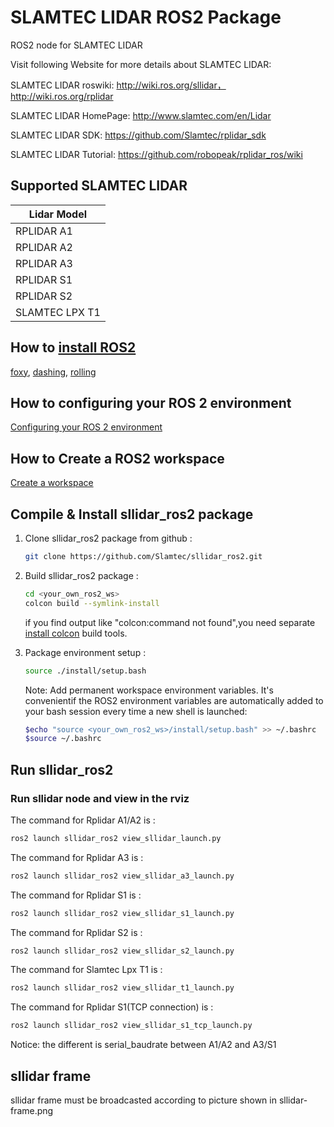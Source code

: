# SLAMTEC LIDAR ROS2 Package

ROS2 node for SLAMTEC LIDAR

Visit following Website for more details about SLAMTEC LIDAR:

SLAMTEC LIDAR roswiki: http://wiki.ros.org/sllidar， http://wiki.ros.org/rplidar

SLAMTEC LIDAR HomePage:   http://www.slamtec.com/en/Lidar

SLAMTEC LIDAR SDK: https://github.com/Slamtec/rplidar_sdk

SLAMTEC LIDAR Tutorial:  https://github.com/robopeak/rplidar_ros/wiki


Supported SLAMTEC LIDAR
-------------------
| Lidar Model    | 
| ---------------------- | 
|RPLIDAR A1              | 
|RPLIDAR A2              | 
|RPLIDAR A3              | 
|RPLIDAR S1              |
|RPLIDAR S2              | 
|SLAMTEC LPX T1          | 


## How to [install ROS2](https://index.ros.org/doc/ros2/Installation)
[foxy](https://docs.ros.org/en/foxy/Installation.html),
[dashing](https://docs.ros.org/en/dashing/Installation.html),
[rolling](https://docs.ros.org/en/rolling/Installation.html)

## How to configuring your ROS 2 environment
[Configuring your ROS 2 environment](https://docs.ros.org/en/foxy/Tutorials/Configuring-ROS2-Environment.html)

## How to Create a ROS2 workspace
[Create a workspace](https://docs.ros.org/en/foxy/Tutorials/Workspace/Creating-A-Workspace.html)

## Compile & Install sllidar_ros2 package

1. Clone sllidar_ros2 package from github : 

   ```bash
   git clone https://github.com/Slamtec/sllidar_ros2.git
   ``` 

2. Build sllidar_ros2 package :

   ```bash
   cd <your_own_ros2_ws>
   colcon build --symlink-install
   ```
   if you find output like "colcon:command not found",you need separate [install colcon](https://docs.ros.org/en/foxy/Tutorials/Colcon-Tutorial.html#install-colcon) build tools. 

  
3. Package environment setup :
    ```bash
    source ./install/setup.bash
    ```

    Note: Add permanent workspace environment variables.
    It's convenientif the ROS2 environment variables are automatically added to your bash session every time a new shell is launched:
    ```bash
    $echo "source <your_own_ros2_ws>/install/setup.bash" >> ~/.bashrc
    $source ~/.bashrc
    ```

## Run sllidar_ros2

### Run sllidar node and view in the rviz

The command for Rplidar A1/A2 is : 

```bash
ros2 launch sllidar_ros2 view_sllidar_launch.py
```

The command for Rplidar A3 is : 

```bash
ros2 launch sllidar_ros2 view_sllidar_a3_launch.py
```

The command for Rplidar S1 is : 

```bash
ros2 launch sllidar_ros2 view_sllidar_s1_launch.py
```

The command for Rplidar S2 is : 

```bash
ros2 launch sllidar_ros2 view_sllidar_s2_launch.py
```

The command for Slamtec Lpx T1 is : 

```bash
ros2 launch sllidar_ros2 view_sllidar_t1_launch.py
```

The command for Rplidar S1(TCP connection) is : 

```bash
ros2 launch sllidar_ros2 view_sllidar_s1_tcp_launch.py
```

Notice: the different is serial_baudrate between A1/A2 and A3/S1

## sllidar frame
sllidar frame must be broadcasted according to picture shown in sllidar-frame.png
